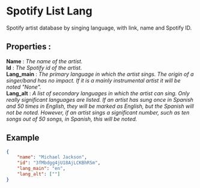 # Spotify List Lang
Spotify artist database by singing language, with link, name and Spotify ID.

## Properties :

**Name** : *The name of the artist.*  
**Id** : *The Spotify id of the artist.*  
**Lang_main** : *The primary language in which the artist sings. The origin of a singer/band has no impact. If it is a mainly instrumental artist it will be noted "None".*  
**Lang_alt** : *A list of secondary languages in which the artist can sing. Only really significant languages are listed. If an artist has sung once in Spanish and 50 times in English, they will be marked as English, but the Spanish will not be noted. However, if an artist sings a significant number, such as ten songs out of 50 songs, in Spanish, this will be noted.*  

## Example

```json
{
    "name": "Michael Jackson",
    "id": "3fMbdgg4jU18AjLCKBhRSm",
    "lang_main": "en",
    "lang_alt": [""]
}
```